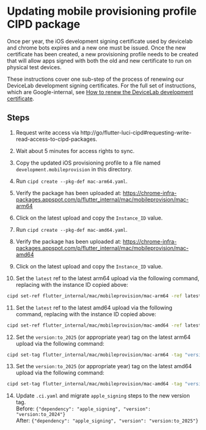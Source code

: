 # Updating mobile provisioning profile CIPD package

Once per year, the iOS development signing certificate used by devicelab and
chrome bots expires and a new one must be issued. Once the new certificate has
been created, a new provisioning profile needs to be created that will allow
apps signed with both the old and new certificate to run on physical test
devices.

These instructions cover one sub-step of the process of renewing our DeviceLab
development signing certificates. For the full set of instructions, which are
Google-internal, see
[How to renew the DeviceLab development certificate][renew_dev_cert].

[renew_dev_cert]: https://g3doc.corp.google.com/company/teams/flutter/infrastructure/devicelab/apple_cert_renewal.md


## Steps

1. Request write access via http://go/flutter-luci-cipd#requesting-write-read-access-to-cipd-packages.

2. Wait about 5 minutes for access rights to sync.

3. Copy the updated iOS provisioning profile to a file named `development.mobileprovision` in this directory.

4. Run `cipd create --pkg-def mac-arm64.yaml`.

5. Verify the package has been uploaded at: https://chrome-infra-packages.appspot.com/p/flutter_internal/mac/mobileprovision/mac-arm64

6. Click on the latest upload and copy the `Instance_ID` value.

7. Run `cipd create --pkg-def mac-amd64.yaml`.

8. Verify the package has been uploaded at: https://chrome-infra-packages.appspot.com/p/flutter_internal/mac/mobileprovision/mac-amd64

9. Click on the latest upload and copy the `Instance_ID` value.

10. Set the `latest` ref to the latest arm64 upload via the following command, replacing with the instance ID copied above:

   ```sh
   cipd set-ref flutter_internal/mac/mobileprovision/mac-arm64 -ref latest -version ARM64_INSTANCE_ID
   ```

11. Set the `latest` ref to the latest amd64 upload via the following command, replacing with the instance ID copied above:

   ```sh
   cipd set-ref flutter_internal/mac/mobileprovision/mac-amd64 -ref latest -version AMD64_INSTANCE_ID
   ```

12. Set the `version:to_2025` (or appropriate year) tag on the latest arm64 upload via the following command:

   ```sh
   cipd set-tag flutter_internal/mac/mobileprovision/mac-arm64 -tag "version:to_2025" -version ARM64_INSTANCE_ID
   ```

13. Set the `version:to_2025` (or appropriate year) tag on the latest amd64 upload via the following command:

   ```sh
   cipd set-tag flutter_internal/mac/mobileprovision/mac-amd64 -tag "version:to_2025" -version AMD64_INSTANCE_ID
   ```

14. Update `.ci.yaml` and migrate `apple_signing` steps to the new version tag.  
    Before: `{"dependency": "apple_signing", "version": "version:to_2024"}`  
    After: `{"dependency": "apple_signing", "version": "version:to_2025"}`
